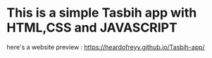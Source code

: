 # This is a simple Tasbih app with HTML,CSS and JAVASCRIPT
here's a website preview : https://heardofreyy.github.io/Tasbih-app/
